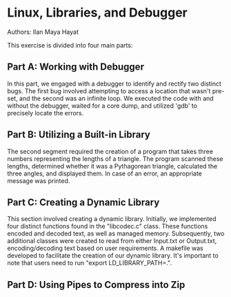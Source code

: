 # Linux, Libraries, and Debugger
Authors:
Ilan
Maya Hayat

This exercise is divided into four main parts:

## Part A: Working with Debugger
In this part, we engaged with a debugger to identify and rectify two distinct bugs. The first bug involved attempting to access a location that wasn't pre-set, and the second was an infinite loop. We executed the code with and without the debugger, waited for a core dump, and utilized 'gdb' to precisely locate the errors.

## Part B: Utilizing a Built-in Library
The second segment required the creation of a program that takes three numbers representing the lengths of a triangle. The program scanned these lengths, determined whether it was a Pythagorean triangle, calculated the three angles, and displayed them. In case of an error, an appropriate message was printed.

## Part C: Creating a Dynamic Library
This section involved creating a dynamic library. Initially, we implemented four distinct functions found in the "libcodec.c" class. These functions encoded and decoded text, as well as managed memory. Subsequently, two additional classes were created to read from either Input.txt or Output.txt, encoding/decoding text based on user requirements. A makefile was developed to facilitate the creation of our dynamic library. It's important to note that users need to run "export LD_LIBRARY_PATH=.".

## Part D: Using Pipes to Compress into Zip
